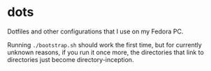 # dots

Dotfiles and other configurations that I use on my Fedora PC.

Running `./bootstrap.sh` should work the first time, but for currently unknown reasons, if you run it once more, the directories that link to directories just become directory-inception.